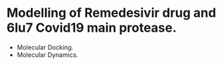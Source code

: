 # Modelling of Remedesivir drug and 6lu7 Covid19 main protease.

* Molecular Docking.
* Molecular Dynamics.
  
